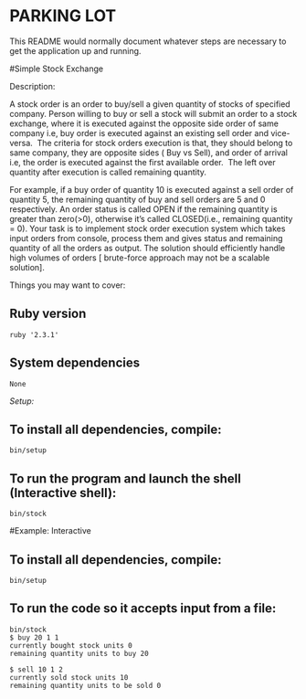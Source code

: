 # PARKING LOT

This README would normally document whatever steps are necessary to get the
application up and running.

#Simple Stock Exchange

Description:

A stock order is an order to buy/sell a given quantity of stocks of specified company. Person willing to buy or sell a stock will submit an order to a stock exchange, where it is executed against the opposite side order of same company i.e, buy order is executed against an existing sell order and vice-versa. 
The criteria for stock orders execution is that, they should belong to same company, they are opposite sides ( Buy vs Sell), and order of arrival i.e, the order is executed against the first available order. 
The left over quantity after execution is called remaining quantity. 
 

For example, if a buy order of quantity 10 is executed against a sell order of quantity 5, the remaining quantity of buy and sell orders are 5 and 0 respectively. An order status is called OPEN if the remaining quantity is greater than zero(>0), otherwise it’s called CLOSED(i.e., remaining quantity = 0). Your task is to implement stock order execution system which takes input orders from console, process them and gives status and remaining quantity of all the orders as output. The solution should efficiently handle high volumes of orders [ brute-force
approach may not be a scalable solution].


Things you may want to cover:

## Ruby version
	ruby '2.3.1'
## System dependencies
	None
*Setup:* 

## To install all dependencies, compile: 
	bin/setup
## To run the program and launch the shell (Interactive shell): 
	bin/stock

#Example: Interactive

## To install all dependencies, compile: 
	bin/setup
## To run the code so it accepts input from a file: 
	bin/stock
	$ buy 20 1 1
	currently bought stock units 0
	remaining quantity units to buy 20

	$ sell 10 1 2
	currently sold stock units 10
	remaining quantity units to be sold 0

	


